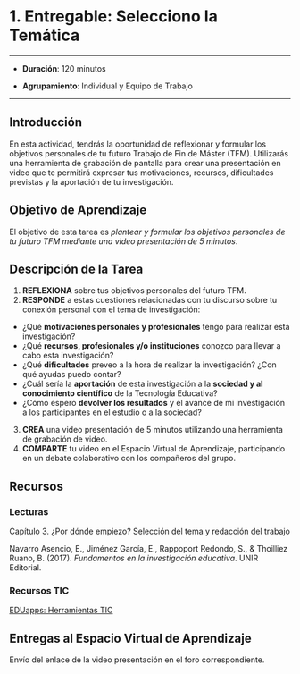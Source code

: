 # 1. Entregable: Selecciono la Temática

---

- **Duración**: 120 minutos  

- **Agrupamiento**: Individual y Equipo de Trabajo  

---

## Introducción

En esta actividad, tendrás la oportunidad de reflexionar y formular los objetivos personales de tu futuro Trabajo de Fin de Máster (TFM). Utilizarás una herramienta de grabación de pantalla para crear una presentación en video que te permitirá expresar tus motivaciones, recursos, dificultades previstas y la aportación de tu investigación.

## Objetivo de Aprendizaje

El objetivo de esta tarea es *plantear y formular los objetivos personales de tu futuro TFM mediante una video presentación de 5 minutos*.

## Descripción de la Tarea

1. **REFLEXIONA** sobre  tus objetivos personales del futuro TFM.
2. **RESPONDE** a estas cuestiones relacionadas con tu discurso sobre tu conexión personal con el tema de investigación:

- ¿Qué **motivaciones personales y profesionales** tengo para realizar esta investigación?
- ¿Qué **recursos, profesionales y/o instituciones** conozco para llevar a cabo esta investigación?
- ¿Qué **dificultades** preveo a la hora de realizar la investigación? ¿Con qué ayudas puedo contar?
- ¿Cuál sería la **aportación** de esta investigación a la **sociedad y al conocimiento científico** de la Tecnología Educativa?
- ¿Cómo espero **devolver los resultados** y el avance de mi investigación a los participantes en el estudio o a la sociedad?

3. **CREA** una video presentación de 5 minutos utilizando una herramienta de grabación de video.
4. **COMPARTE** tu video en el Espacio Virtual de Aprendizaje, participando en un debate colaborativo con los compañeros del grupo.  

## Recursos

### Lecturas

Capítulo 3. ¿Por dónde empiezo? Selección del tema y redacción del trabajo

Navarro Asencio, E., Jiménez García, E., Rappoport Redondo, S., & Thoilliez Ruano, B. (2017). *Fundamentos en la investigación educativa*. UNIR Editorial.

### Recursos TIC 

[EDUapps: Herramientas TIC](https://app.genially.com/teams/6746ef5ade5409fab545c555/spaces/6746ef5ade5409fab545c567/dashboard?from=login-true)

## Entregas al Espacio Virtual de Aprendizaje

Envío del enlace de la video presentación en el foro correspondiente.